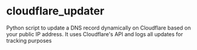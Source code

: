 # cloudflare_updater
Python script to update a DNS record dynamically on Cloudflare based on your public IP address. It uses Cloudflare's API and logs all updates for tracking purposes
